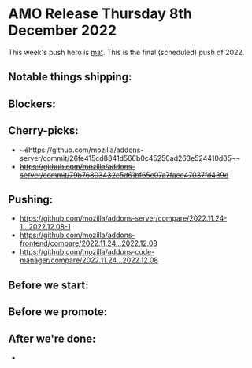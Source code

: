 # AMO Release Thursday 8th December 2022

This week's push hero is [mat](https://github.com/diox). This is the final (scheduled) push of 2022.

## Notable things shipping:

## Blockers:

## Cherry-picks:
- ~éhttps://github.com/mozilla/addons-server/commit/26fe415cd8841d568b0c45250ad263e524410d85~~
- ~~https://github.com/mozilla/addons-server/commit/79b76803432c5d61bf65e07a7faee47037fd439d~~

## Pushing:

- https://github.com/mozilla/addons-server/compare/2022.11.24-1...2022.12.08-1
- https://github.com/mozilla/addons-frontend/compare/2022.11.24...2022.12.08
- https://github.com/mozilla/addons-code-manager/compare/2022.11.24...2022.12.08

## Before we start:

## Before we promote:

## After we're done:
- 
